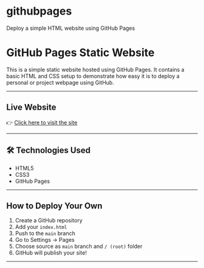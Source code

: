 # githubpages
Deploy a simple HTML website using GitHub Pages
# GitHub Pages Static Website

This is a simple static website hosted using GitHub Pages. It contains a basic HTML and CSS setup to demonstrate how easy it is to deploy a personal or project webpage using GitHub.

---

## Live Website

👉 [Click here to visit the site](https://pallavipanjla.github.io/githubpages/)

---

## 🛠️ Technologies Used

- HTML5
- CSS3
- GitHub Pages

---

## How to Deploy Your Own

1. Create a GitHub repository
2. Add your `index.html`
3. Push to the `main` branch
4. Go to Settings → Pages
5. Choose source as `main` branch and `/ (root)` folder
6. GitHub will publish your site!

---
